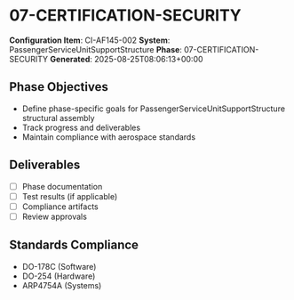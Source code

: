 # 07-CERTIFICATION-SECURITY

**Configuration Item**: CI-AF145-002
**System**: PassengerServiceUnitSupportStructure
**Phase**: 07-CERTIFICATION-SECURITY
**Generated**: 2025-08-25T08:06:13+00:00

## Phase Objectives
- Define phase-specific goals for PassengerServiceUnitSupportStructure structural assembly
- Track progress and deliverables
- Maintain compliance with aerospace standards

## Deliverables
- [ ] Phase documentation
- [ ] Test results (if applicable)
- [ ] Compliance artifacts
- [ ] Review approvals

## Standards Compliance
- DO-178C (Software)
- DO-254 (Hardware)
- ARP4754A (Systems)

